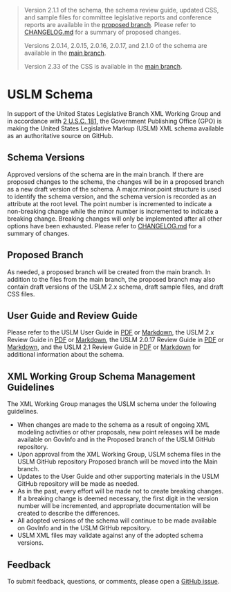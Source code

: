 >Version 2.1.1 of the schema, the schema review guide, updated CSS, and sample files for committee legislative reports and conference reports are available in the [proposed branch](https://github.com/usgpo/uslm/tree/proposed/legislative-and-conference-reports). Please refer to [CHANGELOG.md](CHANGELOG.md) for a summary of proposed changes.  
>
>Versions 2.0.14, 2.0.15, 2.0.16, 2.0.17, and 2.1.0 of the schema are available in the [main branch](https://github.com/usgpo/uslm/tree/main). 
>  
>Version 2.33 of the CSS is available in the [main branch](https://github.com/usgpo/uslm/tree/main). 

# USLM Schema #  
In support of the United States Legislative Branch XML Working Group and in accordance with [2 U.S.C. 181](https://www.govinfo.gov/link/uscode/2/181), the Government Publishing Office (GPO) is making the United States Legislative Markup (USLM) XML schema available as an authoritative source on GitHub. 


## Schema Versions ##  
Approved versions of the schema are in the main branch. If there are proposed changes to the schema, the changes will be in a proposed branch as a new draft version of the schema. A major.minor.point structure is used to identify the schema version, and the schema version is recorded as an attribute at the root level. The point number is incremented to indicate a non-breaking change while the minor number is incremented to indicate a breaking change. Breaking changes will only be implemented after all other options have been exhausted. Please refer to [CHANGELOG.md](CHANGELOG.md) for a summary of changes.  


## Proposed Branch ##  
As needed, a proposed branch will be created from the main branch. In addition to the files from the main branch, the proposed branch may also contain draft versions of the USLM 2.x schema, draft sample files, and draft CSS files.   

 
## User Guide and Review Guide ##  
Please refer to the USLM User Guide in [PDF](USLM-User-Guide.pdf) or [Markdown](USLM-User-Guide.md), the USLM 2.x Review Guide in [PDF](USLM-2_0-Review-Guide-v2_0_12.pdf) or [Markdown](USLM-2_0-Review-Guide-v2_0_12.md), the USLM 2.0.17 Review Guide in [PDF](USLM-2_0-Review-Guide-2_0_17.pdf) or [Markdown](USLM-2_0-Review-Guide-2_0_17.md), and the USLM 2.1 Review Guide in [PDF](USLM-2_1-ReviewGuide.pdf) or [Markdown](USLM-2_1-ReviewGuide.md) for additional information about the schema.  


## XML Working Group Schema Management Guidelines ##  
The XML Working Group manages the USLM schema under the following guidelines.  
* When changes are made to the schema as a result of ongoing XML modeling activities or other proposals, new point releases will be made available on GovInfo and in the Proposed branch of the USLM GitHub repository.   
* Upon approval from the XML Working Group, USLM schema files in the USLM GitHub repository Proposed branch will be moved into the Main branch.  
* Updates to the User Guide and other supporting materials in the USLM GitHub repository will be made as needed.  
* As in the past, every effort will be made not to create breaking changes. If a breaking change is deemed necessary, the first digit in the version number will be incremented, and appropriate documentation will be created to describe the differences.   
* All adopted versions of the schema will continue to be made available on GovInfo and in the USLM GitHub repository.
* USLM XML files may validate against any of the adopted schema versions.  


## Feedback ## 
To submit feedback, questions, or comments, please open a [GitHub issue](https://github.com/usgpo/uslm/issues).  




